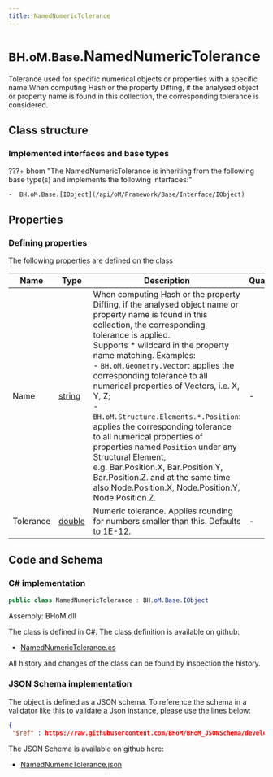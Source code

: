 ```yaml
---
title: NamedNumericTolerance
---
```


# <small>BH.oM.Base.</small>**NamedNumericTolerance**

Tolerance used for specific numerical objects or properties with a specific name.When computing Hash or the property Diffing, if the analysed object or property name is found in this collection, the corresponding tolerance is considered.

## Class structure

### Implemented interfaces and base types

???+ bhom "The NamedNumericTolerance is inheriting from the following base type(s) and implements the following interfaces:"

    -  BH.oM.Base.[IObject](/api/oM/Framework/Base/Interface/IObject)


## Properties



### Defining properties

The following properties are defined on the class

| Name             | Type             | Description      | Quantity         |
|------------------|------------------|------------------|------------------|
| Name | [string](https://learn.microsoft.com/en-us/dotnet/api/System.String?view=netstandard-2.0) | When computing Hash or the property Diffing, if the analysed object name or property name is found in this collection, the corresponding tolerance is applied.<br>Supports * wildcard in the property name matching. Examples: <br>	 - `BH.oM.Geometry.Vector`: applies the corresponding tolerance to all numerical properties of Vectors, i.e. X, Y, Z;<br>	 - `BH.oM.Structure.Elements.*.Position`: applies the corresponding tolerance to all numerical properties of properties named `Position` under any Structural Element,<br>	    e.g. Bar.Position.X, Bar.Position.Y, Bar.Position.Z. and at the same time also Node.Position.X, Node.Position.Y, Node.Position.Z. | - |
| Tolerance | [double](https://learn.microsoft.com/en-us/dotnet/api/System.Double?view=netstandard-2.0) | Numeric tolerance. Applies rounding for numbers smaller than this. Defaults to 1E-12. | - |


## Code and Schema

### C# implementation

``` C# title="C#"
public class NamedNumericTolerance : BH.oM.Base.IObject
```

Assembly: BHoM.dll

The class is defined in C#. The class definition is available on github:

- [NamedNumericTolerance.cs](https://github.com/BHoM/BHoM/blob/develop/BHoM/NamedNumericTolerance.cs)

All history and changes of the class can be found by inspection the history.
### JSON Schema implementation

The object is defined as a JSON schema. To reference the schema in a validator like [this](https://www.jsonschemavalidator.net/) to validate a Json instance, please use the lines below:

``` json title="JSON Schema"
{
 "$ref" : https://raw.githubusercontent.com/BHoM/BHoM_JSONSchema/develop/BHoM/NamedNumericTolerance.json}
```

The JSON Schema is available on github here:

- [NamedNumericTolerance.json](https://github.com/BHoM/BHoM_JSONSchema/blob/develop/BHoM/NamedNumericTolerance.json)
